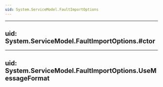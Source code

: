 ```yaml
---
uid: System.ServiceModel.FaultImportOptions
---
```


---
uid: System.ServiceModel.FaultImportOptions.#ctor
---

---
uid: System.ServiceModel.FaultImportOptions.UseMessageFormat
---
